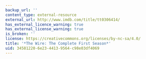 ```yaml
---
backup_url: ''
content_type: external-resource
external_url: http://www.imdb.com/title/tt0306414/
has_external_licence_warning: true
has_external_license_warning: true
is_broken: ''
license: https://creativecommons.org/licenses/by-nc-sa/4.0/
title: '*The Wire: The Complete First Season*'
uid: 34581220-6e23-4413-9564-c98e03df4069
---
```

